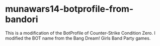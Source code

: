 # munawars14-botprofile-from-bandori
This is a modification of the BotProfile of Counter-Strike Condition Zero. I modified the BOT name from the Bang Dream! Girls Band Party games.
